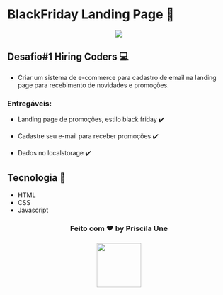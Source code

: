 # BlackFriday Landing Page 🛒
<p align="center">
 <img src="https://lh3.googleusercontent.com/pw/AM-JKLUgAwhi0n7NseI630ockAB_pixJMAvCWIinKqO2jabNaGZ9xxryjDeKc--lHGS4CHPJbKvS0tC4xAxyqbb43BHviv4_DKJPbhHvurOPMIIDt_5vasv3y8VTpa28_mcV-rt4ve0vIALcFGEEWQhBhGSZJg=w745-h159-no?authuser=0">
</p>

## Desafio#1 Hiring Coders 💻
- Criar um sistema de e-commerce para cadastro de email na landing page para recebimento de novidades e promoções.

### Entregáveis: 

- Landing page de promoções, estilo black friday ✔️

- Cadastre seu e-mail para receber promoções ✔️

- Dados no localstorage ✔️

## Tecnologia 🚀 
- HTML
- CSS
- Javascript

<h3 align="center"> Feito com ♥ by Priscila Une </h3>
<h3 align="center">
<a href="https://www.linkedin.com/in/evelin-une/" target="_blank">
  <img src="https://img.shields.io/badge/-LinkedIn-511281?style=flat&logo=linkedin&logoColor=white" width="100px">
</a> </h3>
